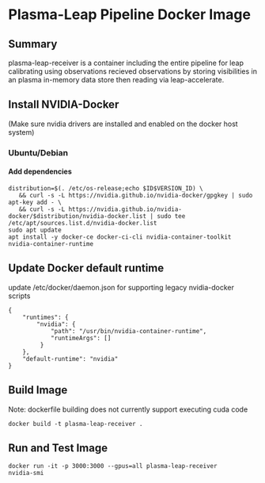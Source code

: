 # Plasma-Leap Pipeline Docker Image

## Summary

plasma-leap-receiver is a container including the entire pipeline for leap calibrating using observations recieved observations by storing visibilities in an plasma in-memory data store then reading via leap-accelerate.
 
## Install NVIDIA-Docker

(Make sure nvidia drivers are installed and enabled on the docker host system)

### Ubuntu/Debian

#### Add dependencies

```
distribution=$(. /etc/os-release;echo $ID$VERSION_ID) \
   && curl -s -L https://nvidia.github.io/nvidia-docker/gpgkey | sudo apt-key add - \
   && curl -s -L https://nvidia.github.io/nvidia-docker/$distribution/nvidia-docker.list | sudo tee /etc/apt/sources.list.d/nvidia-docker.list
sudo apt update
apt install -y docker-ce docker-ci-cli nvidia-container-toolkit nvidia-container-runtime
```

## Update Docker default runtime

update /etc/docker/daemon.json for supporting legacy nvidia-docker scripts

```
{
    "runtimes": {
        "nvidia": {
            "path": "/usr/bin/nvidia-container-runtime",
            "runtimeArgs": []
         } 
    },
    "default-runtime": "nvidia"
}
```

## Build Image

Note: dockerfile building does not currently support executing cuda code

```
docker build -t plasma-leap-receiver .
```

## Run and Test Image

```
docker run -it -p 3000:3000 --gpus=all plasma-leap-receiver
nvidia-smi
```
